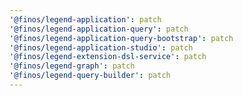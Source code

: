 ```yaml
---
'@finos/legend-application': patch
'@finos/legend-application-query': patch
'@finos/legend-application-query-bootstrap': patch
'@finos/legend-application-studio': patch
'@finos/legend-extension-dsl-service': patch
'@finos/legend-graph': patch
'@finos/legend-query-builder': patch
---
```

